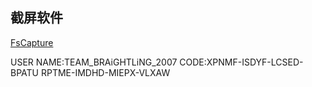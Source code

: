 ## 截屏软件
[FsCapture](https://faststone-capture.en.softonic.com/)

USER NAME:TEAM_BRAiGHTLiNG_2007 
CODE:XPNMF-ISDYF-LCSED-BPATU 
	 RPTME-IMDHD-MIEPX-VLXAW